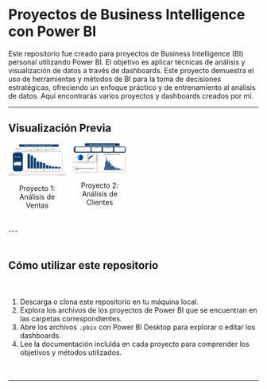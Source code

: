 # Proyectos de Business Intelligence con Power BI

Este repositorio fue creado para proyectos de Business Intelligence (BI) personal utilizando Power BI. El objetivo es aplicar técnicas de análisis y visualización de datos a través de dashboards. Este proyecto demuestra el uso de herramientas y métodos de BI para la toma de decisiones estratégicas, ofreciendo un enfoque práctico y de entrenamiento al análisis de datos. Aquí encontrarás varios proyectos y dashboards creados por mí.

---

## Visualización Previa

<div style="display: flex; flex-direction: column; gap: 20px;">

<!-- Primera fila con solo dos imágenes y dos espacios vacíos -->
<div style="display: flex; gap: 10px;">
    <div style="text-align: center; width: 23%;">
        <img src="https://github.com/edinvalle/PowerBI-Dashboards/blob/main/Proyecto1/Imagen%201..png" alt="Proyecto 1" style="width: 100%;" title="Proyecto 1">
        <p>Proyecto 1: Análisis de Ventas</p>
    </div>
    <div style="text-align: center; width: 23%;">
        <img src="https://github.com/edinvalle/PowerBI-Dashboards/blob/main/Proyecto2/Imagen%202.png" alt="Proyecto 2" style="width: 100%;" title="Proyecto 2">
        <p>Proyecto 2: Análisis de Clientes</p>
    </div>
    <!-- Espacios vacíos para completar las 4 columnas -->
    <div style="width: 23%;"></div>
    <div style="width: 23%;"></div>
</div>
---

## Cómo utilizar este repositorio

1. Descarga o clona este repositorio en tu máquina local.
2. Explora los archivos de los proyectos de Power BI que se encuentran en las carpetas correspondientes.
3. Abre los archivos `.pbix` con Power BI Desktop para explorar o editar los dashboards.
4. Lee la documentación incluida en cada proyecto para comprender los objetivos y métodos utilizados.

---
